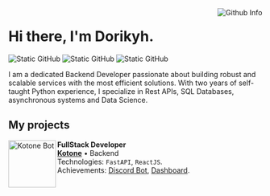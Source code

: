 <img align='right' src="https://github-readme-stats.vercel.app/api/top-langs/?username=dorikyh&layout=pie&theme=tokyonight" alt="Github Info">

# Hi there, I'm Dorikyh.

<img src="https://img.shields.io/static/v1?label=Overview&message=dorikyh&color=f8efd4&style=for-the-badge&logo=GitHub" alt="Static GitHub"> <img src="https://img.shields.io/badge/Python-3776AB?style=for-the-badge&logo=python&logoColor=white" alt="Static GitHub"> <img src="https://img.shields.io/badge/Node.js-43853D?style=for-the-badge&logo=node.js&logoColor=white" alt="Static GitHub">

<p>I am a dedicated Backend Developer passionate about building robust and scalable services with the most efficient solutions. With two years of self-taught Python experience, I specialize in Rest APIs, SQL Databases, asynchronous systems and Data Science.</p>

## My projects

[<img align="left" height="94px" width="94px" alt="Kotone Bot" src="https://www.kotone.tech/kotone.png"/>](https://www.kotone.tech/)

**FullStack Developer** \
[**Kotone**](https://www.kotone.tech/) • Backend \
Technologies: `FastAPI`, `ReactJS`.\
Achievements: [Discord Bot](https://www.panel.kotone.tech/), [Dashboard](<https://https://kotone.tech/blog>).
<br/>
